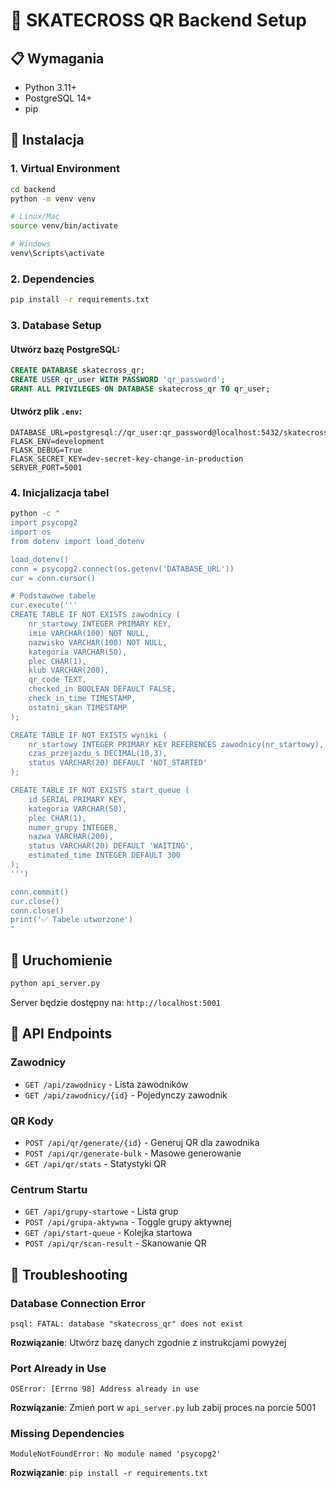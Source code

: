 # 🔧 SKATECROSS QR Backend Setup

## 📋 Wymagania

- Python 3.11+
- PostgreSQL 14+
- pip

## 🚀 Instalacja

### 1. Virtual Environment
```bash
cd backend
python -m venv venv

# Linux/Mac
source venv/bin/activate

# Windows
venv\Scripts\activate
```

### 2. Dependencies
```bash
pip install -r requirements.txt
```

### 3. Database Setup

#### Utwórz bazę PostgreSQL:
```sql
CREATE DATABASE skatecross_qr;
CREATE USER qr_user WITH PASSWORD 'qr_password';
GRANT ALL PRIVILEGES ON DATABASE skatecross_qr TO qr_user;
```

#### Utwórz plik `.env`:
```env
DATABASE_URL=postgresql://qr_user:qr_password@localhost:5432/skatecross_qr
FLASK_ENV=development
FLASK_DEBUG=True
FLASK_SECRET_KEY=dev-secret-key-change-in-production
SERVER_PORT=5001
```

### 4. Inicjalizacja tabel
```bash
python -c "
import psycopg2
import os
from dotenv import load_dotenv

load_dotenv()
conn = psycopg2.connect(os.getenv('DATABASE_URL'))
cur = conn.cursor()

# Podstawowe tabele
cur.execute('''
CREATE TABLE IF NOT EXISTS zawodnicy (
    nr_startowy INTEGER PRIMARY KEY,
    imie VARCHAR(100) NOT NULL,
    nazwisko VARCHAR(100) NOT NULL,
    kategoria VARCHAR(50),
    plec CHAR(1),
    klub VARCHAR(200),
    qr_code TEXT,
    checked_in BOOLEAN DEFAULT FALSE,
    check_in_time TIMESTAMP,
    ostatni_skan TIMESTAMP
);

CREATE TABLE IF NOT EXISTS wyniki (
    nr_startowy INTEGER PRIMARY KEY REFERENCES zawodnicy(nr_startowy),
    czas_przejazdu_s DECIMAL(10,3),
    status VARCHAR(20) DEFAULT 'NOT_STARTED'
);

CREATE TABLE IF NOT EXISTS start_queue (
    id SERIAL PRIMARY KEY,
    kategoria VARCHAR(50),
    plec CHAR(1),
    numer_grupy INTEGER,
    nazwa VARCHAR(200),
    status VARCHAR(20) DEFAULT 'WAITING',
    estimated_time INTEGER DEFAULT 300
);
''')

conn.commit()
cur.close()
conn.close()
print('✅ Tabele utworzone')
"
```

## 🏃 Uruchomienie

```bash
python api_server.py
```

Server będzie dostępny na: `http://localhost:5001`

## 🔗 API Endpoints

### Zawodnicy
- `GET /api/zawodnicy` - Lista zawodników
- `GET /api/zawodnicy/{id}` - Pojedynczy zawodnik

### QR Kody
- `POST /api/qr/generate/{id}` - Generuj QR dla zawodnika
- `POST /api/qr/generate-bulk` - Masowe generowanie
- `GET /api/qr/stats` - Statystyki QR

### Centrum Startu
- `GET /api/grupy-startowe` - Lista grup
- `POST /api/grupa-aktywna` - Toggle grupy aktywnej
- `GET /api/start-queue` - Kolejka startowa
- `POST /api/qr/scan-result` - Skanowanie QR

## 🐛 Troubleshooting

### Database Connection Error
```
psql: FATAL: database "skatecross_qr" does not exist
```
**Rozwiązanie**: Utwórz bazę danych zgodnie z instrukcjami powyżej

### Port Already in Use
```
OSError: [Errno 98] Address already in use
```
**Rozwiązanie**: Zmień port w `api_server.py` lub zabij proces na porcie 5001

### Missing Dependencies
```
ModuleNotFoundError: No module named 'psycopg2'
```
**Rozwiązanie**: `pip install -r requirements.txt` 